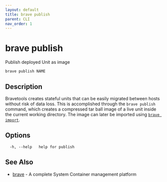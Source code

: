```yaml
---
layout: default
title: brave publish
parent: CLI
nav_order: 1
---
```


# brave publish

Publish deployed Unit as image

```
brave publish NAME
```

## Description

Bravetools creates stateful units that can be easily migrated between hosts without risk of data loss. This is accomplished through the `brave publish` command, which creates a compressed tar ball image of a live unit inside the current working directory. The image can later be imported using [`brave import`](../brave_import).

## Options

```
  -h, --help   help for publish
```

## See Also

* [brave](brave.md)	 - A complete System Container management platform

